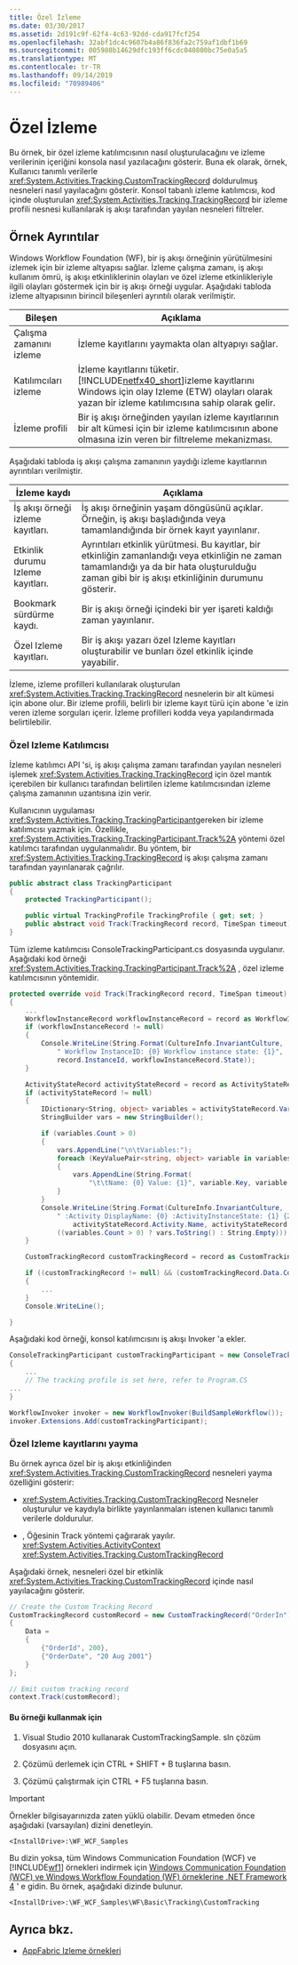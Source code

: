```yaml
---
title: Özel İzleme
ms.date: 03/30/2017
ms.assetid: 2d191c9f-62f4-4c63-92dd-cda917fcf254
ms.openlocfilehash: 32abf1dc4c9607b4a86f836fa2c759af1dbf1b69
ms.sourcegitcommit: 005980b14629dfc193ff6cdc040800bc75e0a5a5
ms.translationtype: MT
ms.contentlocale: tr-TR
ms.lasthandoff: 09/14/2019
ms.locfileid: "70989406"
---
```

# <a name="custom-tracking"></a>Özel İzleme
Bu örnek, bir özel izleme katılımcısının nasıl oluşturulacağını ve izleme verilerinin içeriğini konsola nasıl yazılacağını gösterir. Buna ek olarak, örnek, Kullanıcı tanımlı verilerle <xref:System.Activities.Tracking.CustomTrackingRecord> doldurulmuş nesneleri nasıl yayılacağını gösterir. Konsol tabanlı izleme katılımcısı, kod içinde oluşturulan <xref:System.Activities.Tracking.TrackingRecord> bir izleme profili nesnesi kullanılarak iş akışı tarafından yayılan nesneleri filtreler.

## <a name="sample-details"></a>Örnek Ayrıntılar
 Windows Workflow Foundation (WF), bir iş akışı örneğinin yürütülmesini izlemek için bir izleme altyapısı sağlar. İzleme çalışma zamanı, iş akışı kullanım ömrü, iş akışı etkinliklerinin olayları ve özel izleme etkinlikleriyle ilgili olayları göstermek için bir iş akışı örneği uygular. Aşağıdaki tabloda izleme altyapısının birincil bileşenleri ayrıntılı olarak verilmiştir.

|Bileşen|Açıklama|
|---------------|-----------------|
|Çalışma zamanını izleme|İzleme kayıtlarını yaymakta olan altyapıyı sağlar.|
|Katılımcıları izleme|İzleme kayıtlarını tüketir. [!INCLUDE[netfx40_short](../../../../includes/netfx40-short-md.md)]izleme kayıtlarını Windows için olay Izleme (ETW) olayları olarak yazan bir izleme katılımcısına sahip olarak gelir.|
|İzleme profili|Bir iş akışı örneğinden yayılan izleme kayıtlarının bir alt kümesi için bir izleme katılımcısının abone olmasına izin veren bir filtreleme mekanizması.|

 Aşağıdaki tabloda iş akışı çalışma zamanının yaydığı izleme kayıtlarının ayrıntıları verilmiştir.

|İzleme kaydı|Açıklama|
|---------------------|-----------------|
|İş akışı örneği izleme kayıtları.|İş akışı örneğinin yaşam döngüsünü açıklar. Örneğin, iş akışı başladığında veya tamamlandığında bir örnek kayıt yayınlanır.|
|Etkinlik durumu Izleme kayıtları.|Ayrıntıları etkinlik yürütmesi. Bu kayıtlar, bir etkinliğin zamanlandığı veya etkinliğin ne zaman tamamlandığı ya da bir hata oluşturulduğu zaman gibi bir iş akışı etkinliğinin durumunu gösterir.|
|Bookmark sürdürme kaydı.|Bir iş akışı örneği içindeki bir yer işareti kaldığı zaman yayınlanır.|
|Özel Izleme kayıtları.|Bir iş akışı yazarı özel Izleme kayıtları oluşturabilir ve bunları özel etkinlik içinde yayabilir.|

 İzleme, izleme profilleri kullanılarak oluşturulan <xref:System.Activities.Tracking.TrackingRecord> nesnelerin bir alt kümesi için abone olur. Bir izleme profili, belirli bir izleme kayıt türü için abone 'e izin veren izleme sorguları içerir. İzleme profilleri kodda veya yapılandırmada belirtilebilir.

### <a name="custom-tracking-participant"></a>Özel Izleme Katılımcısı
 İzleme katılımcı API 'si, iş akışı çalışma zamanı tarafından yayılan nesneleri işlemek <xref:System.Activities.Tracking.TrackingRecord> için özel mantık içerebilen bir kullanıcı tarafından belirtilen izleme katılımcısından izleme çalışma zamanının uzantısına izin verir.

 Kullanıcının uygulaması <xref:System.Activities.Tracking.TrackingParticipant>gereken bir izleme katılımcısı yazmak için. Özellikle, <xref:System.Activities.Tracking.TrackingParticipant.Track%2A> yöntemi özel katılımcı tarafından uygulanmalıdır. Bu yöntem, bir <xref:System.Activities.Tracking.TrackingRecord> iş akışı çalışma zamanı tarafından yayınlanarak çağrılır.

```csharp
public abstract class TrackingParticipant
{
    protected TrackingParticipant();

    public virtual TrackingProfile TrackingProfile { get; set; }
    public abstract void Track(TrackingRecord record, TimeSpan timeout);
}
```

 Tüm izleme katılımcısı ConsoleTrackingParticipant.cs dosyasında uygulanır. Aşağıdaki kod örneği <xref:System.Activities.Tracking.TrackingParticipant.Track%2A> , özel izleme katılımcısının yöntemidir.

```csharp
protected override void Track(TrackingRecord record, TimeSpan timeout)
{
    ...
    WorkflowInstanceRecord workflowInstanceRecord = record as WorkflowInstanceRecord;
    if (workflowInstanceRecord != null)
    {
        Console.WriteLine(String.Format(CultureInfo.InvariantCulture,
            " Workflow InstanceID: {0} Workflow instance state: {1}",
            record.InstanceId, workflowInstanceRecord.State));
    }

    ActivityStateRecord activityStateRecord = record as ActivityStateRecord;
    if (activityStateRecord != null)
    {
        IDictionary<String, object> variables = activityStateRecord.Variables;
        StringBuilder vars = new StringBuilder();

        if (variables.Count > 0)
        {
            vars.AppendLine("\n\tVariables:");
            foreach (KeyValuePair<string, object> variable in variables)
            {
                vars.AppendLine(String.Format(
                    "\t\tName: {0} Value: {1}", variable.Key, variable.Value));
            }
        }
        Console.WriteLine(String.Format(CultureInfo.InvariantCulture,
            " :Activity DisplayName: {0} :ActivityInstanceState: {1} {2}",
                activityStateRecord.Activity.Name, activityStateRecord.State,
            ((variables.Count > 0) ? vars.ToString() : String.Empty)));
    }

    CustomTrackingRecord customTrackingRecord = record as CustomTrackingRecord;

    if ((customTrackingRecord != null) && (customTrackingRecord.Data.Count > 0))
    {
        ...
    }
    Console.WriteLine();

}
```

 Aşağıdaki kod örneği, konsol katılımcısını iş akışı Invoker 'a ekler.

```csharp
ConsoleTrackingParticipant customTrackingParticipant = new ConsoleTrackingParticipant()
{
    ...
    // The tracking profile is set here, refer to Program.CS
...
}

WorkflowInvoker invoker = new WorkflowInvoker(BuildSampleWorkflow());
invoker.Extensions.Add(customTrackingParticipant);
```

### <a name="emitting-custom-tracking-records"></a>Özel Izleme kayıtlarını yayma
 Bu örnek ayrıca özel bir iş akışı etkinliğinden <xref:System.Activities.Tracking.CustomTrackingRecord> nesneleri yayma özelliğini gösterir:

- <xref:System.Activities.Tracking.CustomTrackingRecord> Nesneler oluşturulur ve kaydıyla birlikte yayınlanmaları istenen kullanıcı tanımlı verilerle doldurulur.

- , Öğesinin Track yöntemi çağırarak yayılır. <xref:System.Activities.ActivityContext> <xref:System.Activities.Tracking.CustomTrackingRecord>

 Aşağıdaki örnek, nesneleri özel bir etkinlik <xref:System.Activities.Tracking.CustomTrackingRecord> içinde nasıl yayılacağını gösterir.

```csharp
// Create the Custom Tracking Record
CustomTrackingRecord customRecord = new CustomTrackingRecord("OrderIn")
{
    Data =
    {
        {"OrderId", 200},
        {"OrderDate", "20 Aug 2001"}
    }
};

// Emit custom tracking record
context.Track(customRecord);
```

#### <a name="to-use-this-sample"></a>Bu örneği kullanmak için

1. Visual Studio 2010 kullanarak CustomTrackingSample. sln çözüm dosyasını açın.

2. Çözümü derlemek için CTRL + SHIFT + B tuşlarına basın.

3. Çözümü çalıştırmak için CTRL + F5 tuşlarına basın.

> [!IMPORTANT]
> Örnekler bilgisayarınızda zaten yüklü olabilir. Devam etmeden önce aşağıdaki (varsayılan) dizini denetleyin.  
>   
> `<InstallDrive>:\WF_WCF_Samples`  
>   
> Bu dizin yoksa, tüm Windows Communication Foundation (WCF) ve [!INCLUDE[wf1](../../../../includes/wf1-md.md)] örnekleri indirmek için [Windows Communication Foundation (WCF) ve Windows Workflow Foundation (WF) örneklerine .NET Framework 4](https://go.microsoft.com/fwlink/?LinkId=150780) ' e gidin. Bu örnek, aşağıdaki dizinde bulunur.  
>   
> `<InstallDrive>:\WF_WCF_Samples\WF\Basic\Tracking\CustomTracking`  
  
## <a name="see-also"></a>Ayrıca bkz.

- [AppFabric Izleme örnekleri](https://go.microsoft.com/fwlink/?LinkId=193959)

